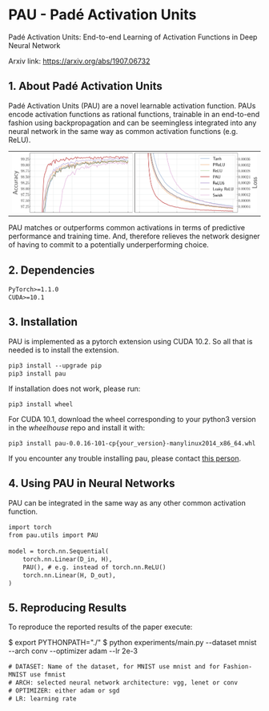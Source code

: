 # PAU - Padé Activation Units
Padé Activation Units: End-to-end Learning of Activation Functions in Deep Neural Network

Arxiv link: https://arxiv.org/abs/1907.06732

## 1. About Padé Activation Units

Padé Activation Units (PAU) are a novel learnable activation function. PAUs encode activation functions as rational functions, trainable in an end-to-end fashion using backpropagation and can be seemingless integrated into any neural network in the same way as common activation functions (e.g. ReLU).

<table border="0">
<tr>
    <td>
    <img src="./images/results.png" width="100%" />
    </td>
</tr>
</table>

PAU matches or outperforms common activations in terms of predictive performance and training time.
And, therefore relieves the network designer of having to commit to a potentially underperforming choice.

## 2. Dependencies
    PyTorch>=1.1.0
    CUDA>=10.1

## 3. Installation

PAU is implemented as a pytorch extension using CUDA 10.2. So all that is needed is to install the extension.

    pip3 install --upgrade pip
    pip3 install pau

If installation does not work, please run:

    pip3 install wheel

For CUDA 10.1, download the wheel corresponding to your python3 version in the _wheelhouse_ repo and install it with:

    pip3 install pau-0.0.16-101-cp{your_version}-manylinux2014_x86_64.whl

If you encounter any trouble installing pau, please contact [this person](quentin.delfosse@cs.tu-darmstadt.de).

## 4. Using PAU in Neural Networks

PAU can be integrated in the same way as any other common activation function.

~~~~
import torch
from pau.utils import PAU

model = torch.nn.Sequential(
    torch.nn.Linear(D_in, H),
    PAU(), # e.g. instead of torch.nn.ReLU()
    torch.nn.Linear(H, D_out),
)
~~~~

## 5. Reproducing Results

To reproduce the reported results of the paper execute:

$ export PYTHONPATH="./"
$ python experiments/main.py --dataset mnist --arch conv --optimizer adam --lr 2e-3

    # DATASET: Name of the dataset, for MNIST use mnist and for Fashion-MNIST use fmnist
    # ARCH: selected neural network architecture: vgg, lenet or conv
    # OPTIMIZER: either adam or sgd
    # LR: learning rate
